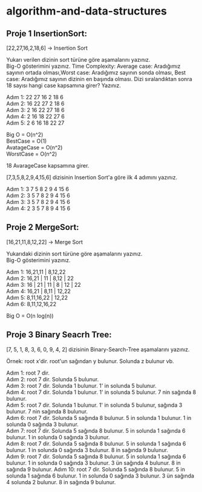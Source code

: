 # algorithm-and-data-structures  
## Proje 1 InsertionSort:  
[22,27,16,2,18,6] -> Insertion Sort

Yukarı verilen dizinin sort türüne göre aşamalarını yazınız.  
Big-O gösterimini yazınız.
Time Complexity: Average case: Aradığımız sayının ortada olması,Worst case: Aradığımız sayının sonda olması, Best case: Aradığımız sayının dizinin en başında olması.
Dizi sıralandıktan sonra 18 sayısı hangi case kapsamına girer? Yazınız.  

Adım 1: 22 27 16 2 18 6  
Adım 2: 16 22 27 2 18 6  
Adım 3: 2 16 22 27 18 6  
Adım 4: 2 16 18 22 27 6  
Adım 5: 2 6 16 18 22 27  

Big O = O(n^2)  
BestCase = O(1)  
AvatageCase = O(n^2)  
WorstCase = O(n^2)  

18 AvarageCase kapsamına girer.  

[7,3,5,8,2,9,4,15,6] dizisinin Insertion Sort'a göre ilk 4 adımını yazınız.  

Adım 1: 3 7 5 8 2 9 4 15 6  
Adım 2: 3 5 7 8 2 9 4 15 6  
Adım 3: 3 5 7 8 2 9 4 15 6  
Adım 4: 2 3 5 7 8 9 4 15 6  

## Proje 2 MergeSort:
[16,21,11,8,12,22] -> Merge Sort  

Yukarıdaki dizinin sort türüne göre aşamalarını yazınız.  
Big-O gösterimini yazınız.  

Adım 1: 16,21,11 | 8,12,22  
Adım 2: 16,21 | 11 | 8,12 | 22  
Adım 3: 16 | 21 | 11 | 8 | 12 | 22  
Adım 4: 16,21 | 8,11 | 12,22  
Adım 5: 8,11,16,22 | 12,22  
Adım 6: 8,11,12,16,22  

Big O = O(n log(n))  

## Proje 3 Binary Seacrh Tree:  
[7, 5, 1, 8, 3, 6, 0, 9, 4, 2] dizisinin Binary-Search-Tree aşamalarını yazınız.  

Örnek: root x'dir. root'un sağından y bulunur. Solunda z bulunur vb.  

Adım 1: root 7 dir.  
Adım 2: root 7 dir. Solunda 5 bulunur.  
Adım 3: root 7 dir. Solunda 1 bulunur. 1' in solunda 5 bulunur.  
Adım 4: root 7 dir. Solunda 1 bulunur. 1' in solunda 5 bulunur. 7 nin sağında 8 bulunur.  
Adım 5: root 7 dir. Solunda 1 bulunur. 1' in solunda 5 bulunur, sağında 3 bulunur. 7 nin sağında 8 bulunur.  
Adım 6: root 7 dir. Solunda 5 sağında 8 bulunur. 5 in solunda 1 bulunur. 1 in solunda 0 sağında 3 bulunur.  
Adım 7: root 7 dir. Solunda 5 sağında 8 bulunur. 5 in solunda 1 sağında 6 bulunur. 1 in solunda 0 sağında 3 bulunur.  
Adım 8: root 7 dir. Solunda 5 sağında 8 bulunur. 5 in solunda 1 sağında 6 bulunur. 1 in solunda 0 sağında 3 bulunur. 8 in sağında 9 bulunur.  
Adım 9: root 7 dir. Solunda 5 sağında 8 bulunur. 5 in solunda 1 sağında 6 bulunur. 1 in solunda 0 sağında 3 bulunur. 3 ün sağında 4 bulunur. 8 in sağında 9 bulunur. Adım 10: root 7 dir. Solunda 5 sağında 8 bulunur. 5 in solunda 1 sağında 6 bulunur. 1 in solunda 0 sağında 3 bulunur. 3 ün sağında 4 solunda 2 bulunur. 8 in sağında 9 bulunur.
